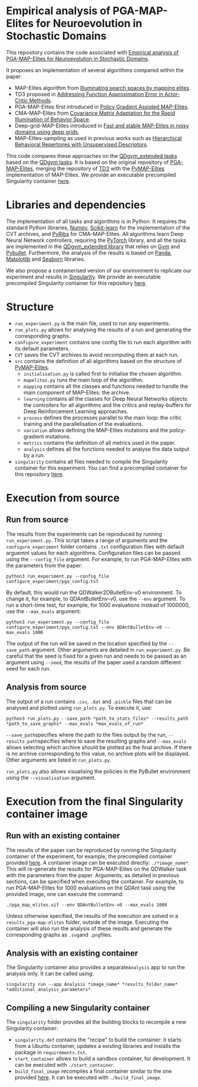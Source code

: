 # Empirical analysis of PGA-MAP-Elites for Neuroevolution in Stochastic Domains

This repository contains the code associated with [Empirical analysis of PGA-MAP-Elites for Neuroevolution in Stochastic Domains]().

It proposes an implementation of several algorithms compared within the paper:
+ MAP-Elites algorithm from [Illuminating search spaces by mapping elites](https://arxiv.org/pdf/1504.04909.pdf).
+ TD3 proposed in [Addressing Function Approximation Error in Actor-Critic Methods](https://arxiv.org/pdf/1802.09477.pdf).
+ PGA-MAP-Elites first introduced in [Policy Gradient Assisted MAP-Elites](https://dl.acm.org/doi/pdf/10.1145/3449639.3459304?casa_token=6iKdMjVJXLoAAAAA:lzuKlS8Gm_-g_AFIBYFA_g790NVOX6Y615n9SoG5zGG9fHQH7xf0RSKE__5a3qsOSswKRM1cErTymg).
+ CMA-MAP-Elites from [Covariance Matrix Adaptation for the Rapid Illumination of Behavior Space](https://dl.acm.org/doi/pdf/10.1145/3377930.3390232?casa_token=84WaWgtEOHwAAAAA:J01FdWPGmWq0Y5iwTIo1QB6nL41JHyNjlPFpZ3f4AwZMGlHVbjJDdFjZAxT_Bfft6IPB3vupERM-9w).
+ Deep-grid-MAP-Elites introduced in [Fast and stable MAP-Elites in noisy domains using deep grids](https://watermark.silverchair.com/isal_a_00316.pdf?token=AQECAHi208BE49Ooan9kkhW_Ercy7Dm3ZL_9Cf3qfKAc485ysgAAAsswggLHBgkqhkiG9w0BBwagggK4MIICtAIBADCCAq0GCSqGSIb3DQEHATAeBglghkgBZQMEAS4wEQQM3iP7kURpUbDa-XAbAgEQgIICfigb4OIm1zO3sLG0EY96SXx3pQblCAEC2gDQryW9XMLErwaDHaAojOW8PuO3iB4bugnXxTpXS7uCobvKSYBzYPOnF7PEUYwpGiVNpjiRCi6LXOIOtVhbrMdHuwz7zlLKwA_wTH_3QyDN8nuUn3xLLxeM9dTwdehi7Rg3iX83WkI3PS4CR6SeRLwpSn-_nJLz_l2mP8hPlaKJcaGSN7R_ZfRhEg_w64wUHKEG9AuvtZkf7YYMr7c-dmR29TXRSBJw5iUOrYBZkSI1yry1I5MHZVdy9qYJTNqxl3rV7Do__e2RS6mYEEvOSb1UG1OJMjrvsQ50yAOGC7cjk_J91zwXa27KvFU2nRAG6KZ38W1uq3gghRzMmo1wHPBArIaVmN1firRhACJJxKqrdn_yg4xT2eH6FkmG9RIXfba2B5dw2LgsHQ7HwzZoETZ-JFFUdafp5GQHduWfJ2dDCZ7avUIMCR34ELArLISmoL5i-Ygb-Hshkax1qIKZoIiK9tFBpWY7e1P5p07PZoubdpFLbhqZ-OkFd9Jv4kazbCEk0yGZVZhN38xGeJUoSH_VdFVOWeJGN18y-EZOp9DYlOJgbcxtc6PUUJ-cCAHkggIz_H1SG3OHrtTxSvuWNWJqOB4XA8K9sQhEgj_R1ij1jbezSUCbd2PhFeWvbDC2QqwBukWd-aabwDydXaZTucDAoq13bDOtaB6kxmbmetugTyzRwg-WaPVeAUPnq8KHmZpUlzABzPlFk3UgBhdqgmd-g2mnxu6XtNIixbdSX9Fd4fc-GuCq6VsWuYSxQ7ZKCdL1eyljBjE3FCbnAFZ-XYX2Ol8Q2QMDP6chEyvovFVQ1xchF9rs).
+ MAP-Elites-sampling as used in previous works such as [Hierarchical Behavioral Repertoires with Unsupervised Descriptors](https://dl.acm.org/doi/pdf/10.1145/3205455.3205571?casa_token=n8XprBI79jcAAAAA:IwwUqHH9dNCZc9GgbPFc2Xp8Ox5O4CeRoG7J0Xb_YpiyPR57NrlAhNmH1b9kqESzi85IIPaqEMZVpA).

This code compares these approaches on the [QDgym_extended tasks](https://github.com/adaptive-intelligent-robotics/QDgym_extended) based on the [QDgym tasks](https://github.com/ollenilsson19/QDgym).
It is based on the original repository of [PGA-MAP-Elites](https://github.com/ollenilsson19/PGA-MAP-Elites), merging the repository of [TD3](https://github.com/sfujim/TD3) with the [PyMAP-Elites](https://github.com/resibots/pymap_elites) implementation of MAP-Elites.
We provide an executable precompiled Singularity container [here](https://drive.google.com/file/d/1XsapzTxorN5GVBcd3C2f-yWkn5odhEIv/view?usp=sharing).


# Libraries and dependencies

The implementation of all tasks and algorithms is in Python.
It requires the standard Python libraries, [Numpy](https://numpy.org/), [Scikit-learn](https://pypi.org/project/scikit-learn/) for the implementation of the CVT archives, and [PyRibs](https://pyribs.org/) for CMA-MAP-Elites.
All algorithms learn Deep Neural Network controllers, requiring the [PyTorch](https://pytorch.org/) library, and all the tasks are implemented in the [QDgym_extended library](https://github.com/adaptive-intelligent-robotics/QDgym_extended) that relies on [Gym](https://gym.openai.com/) and [Pybullet](https://pybullet.org/wordpress/).
Furthermore, the analysis of the results is based on [Panda](https://pandas.pydata.org/), [Matplotlib](https://matplotlib.org/) and [Seaborn](https://seaborn.pydata.org/index.html) libraries.

We also propose a containerised version of our environment to replicate our experiment and results in [Singularity](https://singularity-docs.readthedocs.io). We provide an executable precompiled Singularity container for this repository [here](https://drive.google.com/file/d/1XsapzTxorN5GVBcd3C2f-yWkn5odhEIv/view?usp=sharing).


# Structure

+ `run_experiment.py` is the main file, used to run any experiments.
+ `run_plots.py` allows for analysing the results of a run and generating the corresponding graphs.
+ `configure_experiment` contains one config file to run each algorithm with its default parameters.
+ `CVT` saves the CVT archives to avoid recomputing them at each run.
+ `src` contains the definition of all algorithms based on the structure of [PyMAP-Elites](https://github.com/resibots/pymap_elites).
	+ `initialisation.py` is called first to initialise the chosen algorithm.
	+ `mapelites.py` runs the main loop of the algorithm.
	+ `mapping` contains all the classes and functions needed to handle the main component of MAP-Elites: the archive.
	+ `learning` contains all the classes for Deep Neural Networks objects: the controllers for all algorithms and the critics and replay-buffers for Deep Reinforcement Learning approaches.
	+ `process` defines the processes parallel to the main loop: the critic training and the parallelisation of the evaluations.
	+ `variation` allows defining the MAP-Elites mutations and the policy-gradient mutations.
	+ `metrics` contains the definition of all metrics used in the paper.
	+ `analysis` defines all the functions needed to analyse the data output by a run.
+ `singularity` contains all files needed to compile the Singularity container for this experiment. You can find a precompiled container for this repository [here](https://drive.google.com/file/d/1XsapzTxorN5GVBcd3C2f-yWkn5odhEIv/view?usp=sharing).


# Execution from source

## Run from source

The results from the experiments can be reproduced by running `run_experiment.py`.
This script takes a range of arguments and the `configure_experiment` folder contains `.txt` configuration files with default arguemnt values for each algorithms. Configuration files can be passed using the `--config_file` argument.
For example, to run PGA-MAP-Elites with the parameters from the paper:
```shell script
python3 run_experiment.py --config_file configure_experiment/pga_config.txt
```

By default, this would run the QDWalker2DBulletEnv-v0 environment. To change it, for example, to QDAntBulletEnv-v0, use the `--env` argument. To run a short-time test, for example, for 1000 evaluations instead of 1000000, use the `--max_evals` argument:
```shell script
python3 run_experiment.py --config_file configure_experiment/pga_config.txt --env QDAntBulletEnv-v0 --max_evals 1000
```
The output of the run will be saved in the location specified by the `--save_path` argument. Other arguments are detailed in `run_experiment.py`.
Be careful that the seed is fixed for a given run and needs to be passed as an argument using `--seed`, the results of the paper used a random different seed for each run.

## Analysis from source


The output of a run contains `.csv`, `.dat` and `.pickle`  files that can be analysed and plotted using `run_plots.py`. To execute it, use:

```shell script
python3 run_plots.py --save_path *path_to_stats_files* --results_path *path_to_save_graphs* --max_evals *max_evals_of_run*
```

`--save_path`specifies where the path to the files output by the run, `--results_path`specifies where to save the resulting graphs and `--max_evals` allows selecting which archive should be plotted as the final archive. If there is no archive corresponding to this value, no archive plots will be displayed.
Other arguments are listed in `run_plots.py`.

`run_plots.py` also allows visualising the policies in the PyBullet environment using the `--visualisation` argument.


# Execution from the final Singularity container image

## Run with an existing container

The results of the paper can be reproduced by running the Singularity container of the experiment, for example, the precompiled container provided [here](https://drive.google.com/file/d/1XsapzTxorN5GVBcd3C2f-yWkn5odhEIv/view?usp=sharing).
A container image can be executed directly: `./*image_name*`. This will re-generate the results for PGA-MAP-Elites on the QDWalker task with the parameters from the paper.
Arguments, as detailed in previous sections, can be specified when executing the container. For example, to run PGA-MAP-Elites for 1000 evaluations on the QDAnt task using the provided image, one can execute the command:
```shell script
./pga_map_elites.sif --env QDAntBulletEnv-v0 --max_evals 1000
```

Unless otherwise specified, the results of the execution are solved in a `results_pga-map-elites` folder, outside of the image. Executing the container will also run the analysis of these results and generate the corresponding graphs as `.svg`and `.png`files.

## Analysis with an existing container

The Singularity container also provides a separate`Analysis` app to run the analysis only. It can be called using:
```shell script
singularity run --app Analysis *image_name* *results_folder_name* *additional_analysis_parameters*
```

## Compiling a new Singularity container

The `singularity` folder provides all the building blocks to recompile a new Singularity container:
+ `singularity.def` contains the "recipe" to build the container: it starts from a Ubuntu container, updates a existing libraries and installs the package in `requirements.txt`.
+ `start_container` allows to build a sandbox container, for development. It can be executed with `./start_container`.
+ `build_final_image` recompiles a final container similar to the one provided [here](https://drive.google.com/file/d/1XsapzTxorN5GVBcd3C2f-yWkn5odhEIv/view?usp=sharing). It can be executed with `./build_final_image`.

